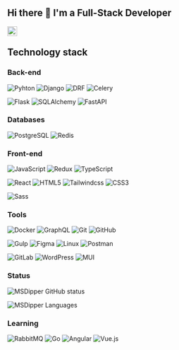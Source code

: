 ## Hi there 👋 I'm a Full-Stack Developer

<a href="https://t.me/MSD_FR">
  <img align="left" alt="Telegram" width="22px" src="https://camo.githubusercontent.com/5c1975da7d9ab735ceb71c57b6c7e48ff3e08ca4/68747470733a2f2f6564656e742e6769746875622e696f2f537570657254696e7949636f6e732f696d616765732f7376672f74656c656772616d2e737667">
</a>
<!-- <a href="https://discord.gg/4tBvG4reNq">
  <img align="left" alt="Discord" width="22px" src="https://raw.githubusercontent.com/peterthehan/peterthehan/master/assets/discord.svg" />
</a>
<a href="#">
  <img align="left" alt="Twitter" width="22px" src="https://raw.githubusercontent.com/peterthehan/peterthehan/master/assets/twitter.svg"/>
</a> -->

</br>

## Technology stack

### Back-end

![Pyhton](https://img.shields.io/badge/-Python-000000?style=flat-square&logo=Python)
![Django](https://img.shields.io/badge/-Django-0A4C2B?style=flat-square&logo=Django)
![DRF](https://img.shields.io/badge/-DRF-E05D44?style=flat-square&logo=Django)
![Celery](https://img.shields.io/badge/-Celery-00B000?style=flat-square&logo=Celery)

![Flask](https://img.shields.io/badge/-Flask-2c3e50?style=flat-square&logo=Flask&logoColor=ffffff)
![SQLAlchemy](https://img.shields.io/badge/-SQLAlchemy-c31734?style=flat-square&logo=SQLAlchemy&logoColor=000)
![FastAPI](https://img.shields.io/badge/-FastAPI-059386?style=flat-square&logo=FastAPI&logoColor=ffffff)



### Databases

![PostgreSQL](https://img.shields.io/badge/-PostgreSQL-2C3E50?style=flat-square&logo=PostgreSQL)
![Redis](https://img.shields.io/badge/-Redis-d12b1f?style=flat-square&logo=Redis&logoColor=f7f7f7)
### Front-end

![JavaScript](https://img.shields.io/badge/-JavaScript-000000?style=flat-square&logo=JavaScript&logoColor=efd81d)
![Redux](https://img.shields.io/badge/-Redux_Toolkit-6438b1?style=flat-square&logo=Redux&logoColor=fff)
![TypeScript](https://img.shields.io/badge/-TypeScript-354db8?style=flat-square&logo=TypeScript&logoColor=ffffff)


![React](https://img.shields.io/badge/-React-000000?style=flat-square&logo=React&logoColor=35e7f5)
![HTML5](https://img.shields.io/badge/-HTML5-DD4B25?style=flat-square&logo=HTML5&logoColor=F7F7F7)
![Tailwindcss](https://img.shields.io/badge/-Tailwindcss-160a7d?style=flat-square&logo=Tailwindcss&logoColor=0098FF)
![CSS3](https://img.shields.io/badge/-CSS3-2862E9?style=flat-square&logo=CSS3&logoColor=F7F7F7)


![Sass](https://img.shields.io/badge/-Sass-C66394?style=flat-square&logo=Sass&logoColor=F7F7F7)


### Tools


![Docker](https://img.shields.io/badge/-Docker-0098FF?style=flat-square&logo=Docker&logoColor=white)
![GraphQL](https://img.shields.io/badge/-GraphQL-151e25?style=flat-square&logo=GraphQL&logoColor=da0093)
![Git](https://img.shields.io/badge/-Git-323232?style=flat-square&logo=Git&logoColor=e84e31)
![GitHub](https://img.shields.io/badge/-GitHub-00010B?style=flat-square&logo=GitHub&logoColor=F7F7F7)

![Gulp](https://img.shields.io/badge/-Gulp-ca4545?style=flat-square&logo=Gulp&logoColor=F7F7F7)
![Figma](https://img.shields.io/badge/-Figma-0f246b?style=flat-square&logo=Figma&logoColor=f60023)
![Linux](https://img.shields.io/badge/-Linux-00010B?style=flat-square&logo=Linux&logoColor=46A2F1)
![Postman](https://img.shields.io/badge/-Postman-f56933?style=flat-square&logo=Postman&logoColor=F7F7F7)

![GitLab](https://img.shields.io/badge/-GitLab-161220?style=flat-square&logo=GitLab&logoColor=e24329)
![WordPress](https://img.shields.io/badge/-WordPress-0098FF?style=flat-square&logo=WordPress&logoColor=F7F7F7)
![MUI](https://img.shields.io/badge/-Material_UI-ffffff?style=flat-square&logo=MUI&logoColor=0098FF)




### Status


![MSDipper GitHub status](https://github-readme-stats.vercel.app/api?username=MSDipper&&include_all_commits=true&count_private=true&theme=radical&show_icons=true)

![MSDipper Languages](https://github-readme-stats.vercel.app/api/top-langs/?username=MSDipper&&layout=compact&bg_color=141321&text_color=FFFFFF&title_color=F44089&count_private=true)
### Learning


![RabbitMQ](https://img.shields.io/badge/-RabbitMQ-ffffff?style=flat-square&logo=RabbitMQ&logoColor=f76300)
![Go](https://img.shields.io/badge/-Go-000000?style=flat-square&logo=Go&logoColor=00a7d0)
![Angular](https://img.shields.io/badge/-Angular-dd0031?style=flat-square&logo=Angular&logoColor=ffffff)
![Vue.js](https://img.shields.io/badge/-Vue.js-11003b?style=flat-square&logo=Vue.js&logoColor=3fb27f)

<!-- 
![Django Channels](https://img.shields.io/badge/-Django_Channels-46a2f1?style=flat-square&logo=Django&logoColor=ffffff)
![Django Ninja](https://img.shields.io/badge/-Django_Ninja-c90505?style=flat-square&logo=Django&logoColor=000000)
![ORMAR](https://img.shields.io/badge/-ORMAR-c90505?style=flat-square&logo=ORMAR&logoColor=000000) -->
